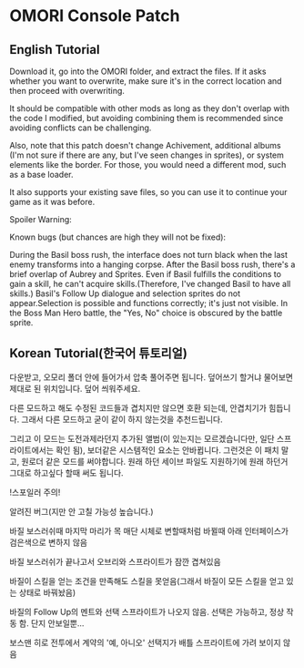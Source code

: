 # OMORI Console Patch

## English Tutorial

Download it, go into the OMORI folder, and extract the files. If it asks whether you want to overwrite, make sure it's in the correct location and then proceed with overwriting.

It should be compatible with other mods as long as they don't overlap with the code I modified, but avoiding combining them is recommended since avoiding conflicts can be challenging.

Also, note that this patch doesn't change Achivement, additional albums (I'm not sure if there are any, but I've seen changes in sprites), or system elements like the border. For those, you would need a different mod, such as a base loader.

It also supports your existing save files, so you can use it to continue your game as it was before.

Spoiler Warning:

Known bugs (but chances are high they will not be fixed):

During the Basil boss rush, the interface does not turn black when the last enemy transforms into a hanging corpse.
After the Basil boss rush, there's a brief overlap of Aubrey and Sprites.
Even if Basil fulfills the conditions to gain a skill, he can't acquire skills.(Therefore, I've changed Basil to have all skills.)
Basil's Follow Up dialogue and selection sprites do not appear.Selection is possible and functions correctly; it's just not visible.
In the Boss Man Hero battle, the "Yes, No" choice is obscured by the battle sprite.


## Korean Tutorial(한국어 튜토리얼)

다운받고, 오모리 폴더 안에 들어가서 압축 풀어주면 됩니다.
덮어쓰기 할거냐 물어보면 제대로 된 위치입니다.
덮어 씌워주세요.

다른 모드하고 해도 수정된 코드들과 겹치지만 않으면 호환 되는데, 안겹치기가 힘듭니다.
그래서 다른 모드하고 굳이 같이 하지 않는것을 추천드립니다.

그리고 이 모드는 도전과제라던지 추가된 앨범(이 있는지는 모르겠습니다만, 일단 스프라이트에서는 확인 됨), 보더같은 시스템적인 요소는 안바뀝니다.
그런것은 이 패치 말고, 원로더 같은 모드를 써야합니다.
원래 하던 세이브 파일도 지원하기에 원래 하던거 그대로 하고싶다 할때 써도 됩니다.


!스포일러 주의!

알려진 버그(지만 안 고칠 가능성 높습니다.)


바질 보스러쉬때 마지막 마리가 목 매단 시체로 변할때처럼 바뀔때 아래 인터페이스가 검은색으로 변하지 않음

바질 보스러쉬가 끝나고서 오브리와 스프라이트가 잠깐 겹쳐있음

바질이 스킬을 얻는 조건을 만족해도 스킬을 못얻음(그래서 바질이 모든 스킬을 얻고 있는 상태로 바꿔놨음)

바질의 Follow Up의 멘트와 선택 스프라이트가 나오지 않음. 선택은 가능하고, 정상 작동 함. 단지 안보일뿐...

보스맨 히로 전투에서 계약의 '예, 아니오' 선택지가 배틀 스프라이트에 가려 보이지 않음
